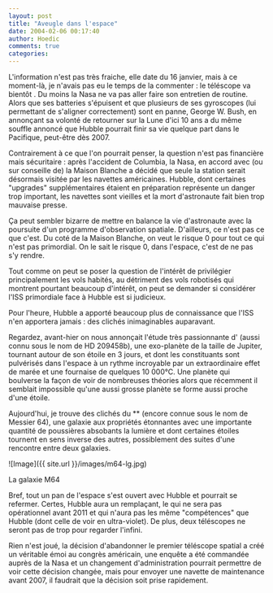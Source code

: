 ```yaml
---
layout: post
title: "Aveugle dans l'espace"
date: 2004-02-06 00:17:40
author: Hoedic
comments: true
categories: 
---
```



L'information n'est pas très fraiche, elle date du 16 janvier, mais à ce moment-là, je n'avais pas eu le temps de la commenter : le téléscope  va bientôt . Du moins la Nasa ne va pas aller faire son entretien de routine. Alors que ses batteries s'épuisent et que plusieurs de ses gyroscopes (lui permettant de s'aligner correctement) sont en panne, George W. Bush, en annonçant sa volonté de retourner sur la Lune d'ici 10 ans a du même souffle annoncé que Hubble pourrait finir sa vie quelque part dans le Pacifique, peut-être dès 2007.

Contrairement à ce que l'on pourrait penser, la question n'est pas financière mais sécuritaire : après l'accident de Columbia, la Nasa, en accord avec (ou sur conseille de) la Maison Blanche a décidé que seule la station  serait désormais visitée par les navettes américaines. Hubble, dont certaines "upgrades" supplémentaires étaient en préparation représente un danger trop important, les navettes sont vieilles et la mort d'astronaute fait bien trop mauvaise presse.

Ça peut sembler bizarre de mettre en balance la vie d'astronaute avec la poursuite d'un programme d'observation spatiale. D'ailleurs, ce n'est pas ce que c'est. Du coté de la Maison Blanche, on veut le risque 0 pour tout ce qui n'est pas primordial. On le sait le risque 0, dans l'espace, c'est de ne pas s'y rendre.

Tout comme on peut se poser la question de l'intérêt de privilégier principalement les vols habités, au détriment des vols robotisés qui montrent pourtant beaucoup d'intérêt, on peut se demander si considérer l'ISS primordiale face à Hubble est si judicieux.

Pour l'heure, Hubble a apporté beaucoup plus de connaissance que l'ISS n'en apportera jamais : des clichés inimaginables auparavant.

Regardez, avant-hier on nous annonçait l'étude très passionnante d' (aussi connu sous le nom de HD 209458b), une exo-planète de la taille de Jupiter, tournant autour de son étoile en 3 jours, et dont les constituants sont pulvérisés dans l'espace à un rythme incroyable par un extraordinaire effet de marée et une fournaise de quelques 10 000°C. Une planète qui boulverse la façon de voir de nombreuses théories alors que récemment il semblait impossible qu'une aussi grosse planète se forme aussi proche d'une étoile.

Aujourd'hui, je trouve des clichés du ** (encore connue sous le nom de Messier 64), une galaxie aux propriétés étonnantes avec une importante quantité de poussières absobants la lumière et dont certaines étoiles tournent en sens inverse des autres, possiblement des suites d'une rencontre entre deux galaxies.

![Image]({{ site.url }}/images/m64-lg.jpg)
<div class="photoattrib">La galaxie M64</div>



Bref, tout un pan de l'espace s'est ouvert avec Hubble et pourrait se refermer. Certes, Hubble aura un remplaçant, le  qui ne sera pas opérationnel avant 2011 et qui n'aura pas les même "compétences" que Hubble (dont celle de voir en ultra-violet). De plus, deux téléscopes ne seront pas de trop pour regarder l'infini.

Rien n'est joué, la décision d'abandonner le premier téléscope spatial a créé un véritable émoi au congrès américain, une enquête a été commandée auprès de la Nasa et un changement d'administration pourrait permettre de voir cette décision changée, mais pour envoyer une navette de maintenance avant 2007, il faudrait que la décision soit prise rapidement.